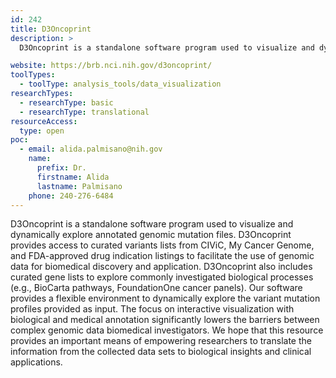 ```yaml
---
id: 242
title: D3Oncoprint
description: >
  D3Oncoprint is a standalone software program used to visualize and dynamically explore annotated genomic mutation files.

website: https://brb.nci.nih.gov/d3oncoprint/
toolTypes:
  - toolType: analysis_tools/data_visualization
researchTypes:
  - researchType: basic
  - researchType: translational
resourceAccess:
  type: open
poc:
  - email: alida.palmisano@nih.gov
    name:
      prefix: Dr.
      firstname: Alida
      lastname: Palmisano
    phone: 240-276-6484
---
```

D3Oncoprint is a standalone software program used to visualize and dynamically explore annotated genomic mutation files. D3Oncoprint provides access to curated variants lists from CIViC, My Cancer Genome, and FDA-approved drug indication listings to facilitate the use of genomic data for biomedical discovery and application. D3Oncoprint also includes curated gene lists to explore commonly investigated biological processes (e.g., BioCarta pathways, FoundationOne cancer panels). Our software provides a flexible environment to dynamically explore the variant mutation profiles provided as input. The focus on interactive visualization with biological and medical annotation significantly lowers the barriers between complex genomic data biomedical investigators. We hope that this resource provides an important means of empowering researchers to translate the information from the collected data sets to biological insights and clinical applications.
